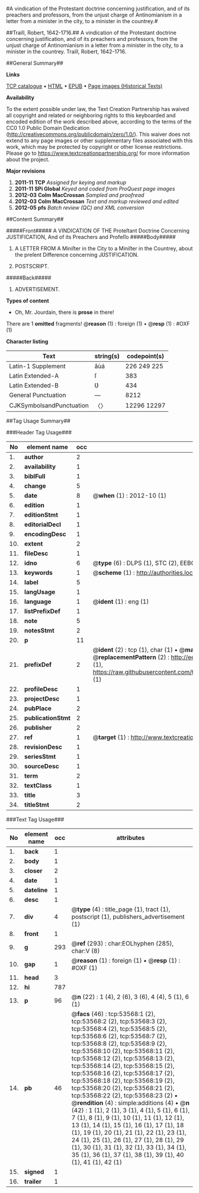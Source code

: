 #A vindication of the Protestant doctrine concerning justification, and of its preachers and professors, from the unjust charge of Antinomianism in a letter from a minister in the city, to a minister in the countrey.#

##Traill, Robert, 1642-1716.##
A vindication of the Protestant doctrine concerning justification, and of its preachers and professors, from the unjust charge of Antinomianism in a letter from a minister in the city, to a minister in the countrey.
Traill, Robert, 1642-1716.

##General Summary##

**Links**

[TCP catalogue](http://www.ota.ox.ac.uk/tcp/)  • 
[HTML](http://tei.it.ox.ac.uk/tcp/Texts-HTML/free/A63/A63051.html)  • 
[EPUB](http://tei.it.ox.ac.uk/tcp/Texts-EPUB/free/A63/A63051.epub) • 
[Page images (Historical Texts)](https://historicaltexts.jisc.ac.uk/eebo-12075659e)

**Availability**

To the extent possible under law, the Text Creation Partnership has waived all copyright and related or neighboring rights to this keyboarded and encoded edition of the work described above, according to the terms of the CC0 1.0 Public Domain Dedication (http://creativecommons.org/publicdomain/zero/1.0/). This waiver does not extend to any page images or other supplementary files associated with this work, which may be protected by copyright or other license restrictions. Please go to https://www.textcreationpartnership.org/ for more information about the project.

**Major revisions**

1. __2011-11__ __TCP__ *Assigned for keying and markup*
1. __2011-11__ __SPi Global__ *Keyed and coded from ProQuest page images*
1. __2012-03__ __Colm MacCrossan__ *Sampled and proofread*
1. __2012-03__ __Colm MacCrossan__ *Text and markup reviewed and edited*
1. __2012-05__ __pfs__ *Batch review (QC) and XML conversion*

##Content Summary##

#####Front#####
A VINDICATION OF THE Proteſtant Doctrine Concerning JUSTIFICATION, And of its Preachers and Profeſſo
#####Body#####

1. A LETTER FROM A Miniſter in the City to a Miniſter in the Countrey, about the preſent Difference concerning JƲSTIFICATION.

1. POSTSCRIPT.

#####Back#####

1. ADVERTISEMENT.

**Types of content**

  * Oh, Mr. Jourdain, there is **prose** in there!

There are 1 **omitted** fragments! 
 @__reason__ (1) : foreign (1)  •  @__resp__ (1) : #OXF (1)

**Character listing**


|Text|string(s)|codepoint(s)|
|---|---|---|
|Latin-1 Supplement|âùá|226 249 225|
|Latin Extended-A|ſ|383|
|Latin Extended-B|Ʋ|434|
|General Punctuation|—|8212|
|CJKSymbolsandPunctuation|〈〉|12296 12297|

##Tag Usage Summary##

###Header Tag Usage###

|No|element name|occ|attributes|
|---|---|---|---|
|1.|__author__|2||
|2.|__availability__|1||
|3.|__biblFull__|1||
|4.|__change__|5||
|5.|__date__|8| @__when__ (1) : 2012-10 (1)|
|6.|__edition__|1||
|7.|__editionStmt__|1||
|8.|__editorialDecl__|1||
|9.|__encodingDesc__|1||
|10.|__extent__|2||
|11.|__fileDesc__|1||
|12.|__idno__|6| @__type__ (6) : DLPS (1), STC (2), EEBO-CITATION (1), OCLC (1), VID (1)|
|13.|__keywords__|1| @__scheme__ (1) : http://authorities.loc.gov/ (1)|
|14.|__label__|5||
|15.|__langUsage__|1||
|16.|__language__|1| @__ident__ (1) : eng (1)|
|17.|__listPrefixDef__|1||
|18.|__note__|5||
|19.|__notesStmt__|2||
|20.|__p__|11||
|21.|__prefixDef__|2| @__ident__ (2) : tcp (1), char (1)  •  @__matchPattern__ (2) : ([0-9\-]+):([0-9IVX]+) (1), (.+) (1)  •  @__replacementPattern__ (2) : http://eebo.chadwyck.com/downloadtiff?vid=$1&page=$2 (1), https://raw.githubusercontent.com/textcreationpartnership/Texts/master/tcpchars.xml#$1 (1)|
|22.|__profileDesc__|1||
|23.|__projectDesc__|1||
|24.|__pubPlace__|2||
|25.|__publicationStmt__|2||
|26.|__publisher__|2||
|27.|__ref__|1| @__target__ (1) : http://www.textcreationpartnership.org/docs/. (1)|
|28.|__revisionDesc__|1||
|29.|__seriesStmt__|1||
|30.|__sourceDesc__|1||
|31.|__term__|2||
|32.|__textClass__|1||
|33.|__title__|3||
|34.|__titleStmt__|2||


###Text Tag Usage###

|No|element name|occ|attributes|
|---|---|---|---|
|1.|__back__|1||
|2.|__body__|1||
|3.|__closer__|2||
|4.|__date__|1||
|5.|__dateline__|1||
|6.|__desc__|1||
|7.|__div__|4| @__type__ (4) : title_page (1), tract (1), postscript (1), publishers_advertisement (1)|
|8.|__front__|1||
|9.|__g__|293| @__ref__ (293) : char:EOLhyphen (285), char:V (8)|
|10.|__gap__|1| @__reason__ (1) : foreign (1)  •  @__resp__ (1) : #OXF (1)|
|11.|__head__|3||
|12.|__hi__|787||
|13.|__p__|96| @__n__ (22) : 1 (4), 2 (6), 3 (6), 4 (4), 5 (1), 6 (1)|
|14.|__pb__|46| @__facs__ (46) : tcp:53568:1 (2), tcp:53568:2 (2), tcp:53568:3 (2), tcp:53568:4 (2), tcp:53568:5 (2), tcp:53568:6 (2), tcp:53568:7 (2), tcp:53568:8 (2), tcp:53568:9 (2), tcp:53568:10 (2), tcp:53568:11 (2), tcp:53568:12 (2), tcp:53568:13 (2), tcp:53568:14 (2), tcp:53568:15 (2), tcp:53568:16 (2), tcp:53568:17 (2), tcp:53568:18 (2), tcp:53568:19 (2), tcp:53568:20 (2), tcp:53568:21 (2), tcp:53568:22 (2), tcp:53568:23 (2)  •  @__rendition__ (4) : simple:additions (4)  •  @__n__ (42) : 1 (1), 2 (1), 3 (1), 4 (1), 5 (1), 6 (1), 7 (1), 8 (1), 9 (1), 10 (1), 11 (1), 12 (1), 13 (1), 14 (1), 15 (1), 16 (1), 17 (1), 18 (1), 19 (1), 20 (1), 21 (1), 22 (1), 23 (1), 24 (1), 25 (1), 26 (1), 27 (1), 28 (1), 29 (1), 30 (1), 31 (1), 32 (1), 33 (1), 34 (1), 35 (1), 36 (1), 37 (1), 38 (1), 39 (1), 40 (1), 41 (1), 42 (1)|
|15.|__signed__|1||
|16.|__trailer__|1||
